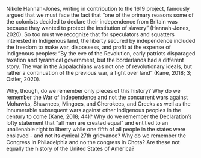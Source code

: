 Nikole Hannah-Jones, writing in contribution to the 1619 project, famously argued that we must face the fact that “one of the primary reasons some of the colonists decided to declare their independence from Britain was because they wanted to protect the institution of slavery” (Hannah-Jones, 2020). So too must we recognize that for speculators and squatters interested in Indigenous land, the liberty secured by independence included the freedom to make war, dispossess, and profit at the expense of Indigenous peoples: “By the eve of the Revolution, early patriots disparaged taxation and tyrannical government, but the borderlands had a different story. The war in the Appalachians was not one of revolutionary ideals, but rather a continuation of the previous war, a fight over land” (Kane, 2018; 3; Ostler, 2020).

Why, though, do we remember only pieces of this history? Why do we remember the War of Independence and not the concurrent wars against Mohawks, Shawnees, Mingoes, and Cherokees, and Creeks as well as the innumerable subsequent wars against other Indigenous peoples in the century to come (Kane, 2018; 44)? Why do we remember the Declaration’s lofty statement that “all men are created equal” and entitled to an unalienable right to liberty while one fifth of all people in the states were enslaved - and not its cynical 27th grievance? Why do we remember the Congress in Philadelphia and no the congress in Chota? Are these not equally the history of the United States of America?
